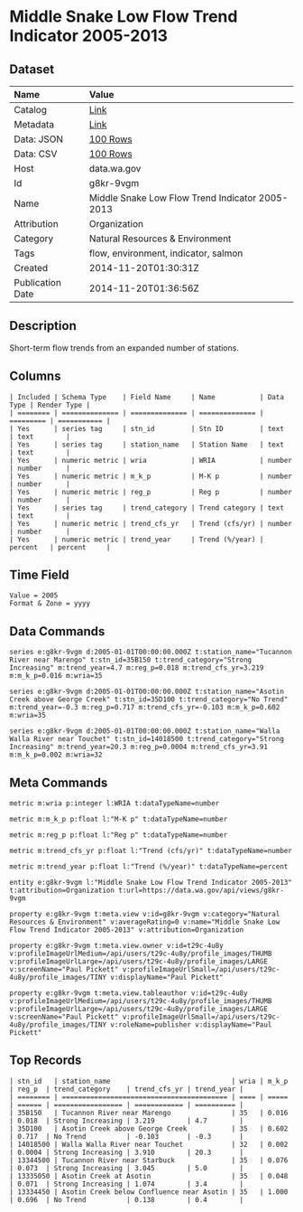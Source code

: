 # Middle Snake Low Flow Trend Indicator 2005-2013

## Dataset

| Name | Value |
| :--- | :---- |
| Catalog | [Link](https://catalog.data.gov/dataset/middle-snake-low-flow-trend-indicator-2005-2013-d4f10) |
| Metadata | [Link](https://data.wa.gov/api/views/g8kr-9vgm) |
| Data: JSON | [100 Rows](https://data.wa.gov/api/views/g8kr-9vgm/rows.json?max_rows=100) |
| Data: CSV | [100 Rows](https://data.wa.gov/api/views/g8kr-9vgm/rows.csv?max_rows=100) |
| Host | data.wa.gov |
| Id | g8kr-9vgm |
| Name | Middle Snake Low Flow Trend Indicator 2005-2013 |
| Attribution | Organization |
| Category | Natural Resources & Environment |
| Tags | flow, environment, indicator, salmon |
| Created | 2014-11-20T01:30:31Z |
| Publication Date | 2014-11-20T01:36:56Z |

## Description

Short-term flow trends from an expanded number of stations.

## Columns

```ls
| Included | Schema Type    | Field Name     | Name           | Data Type | Render Type |
| ======== | ============== | ============== | ============== | ========= | =========== |
| Yes      | series tag     | stn_id         | Stn ID         | text      | text        |
| Yes      | series tag     | station_name   | Station Name   | text      | text        |
| Yes      | numeric metric | wria           | WRIA           | number    | number      |
| Yes      | numeric metric | m_k_p          | M-K p          | number    | number      |
| Yes      | numeric metric | reg_p          | Reg p          | number    | number      |
| Yes      | series tag     | trend_category | Trend category | text      | text        |
| Yes      | numeric metric | trend_cfs_yr   | Trend (cfs/yr) | number    | number      |
| Yes      | numeric metric | trend_year     | Trend (%/year) | percent   | percent     |
```

## Time Field

```ls
Value = 2005
Format & Zone = yyyy
```

## Data Commands

```ls
series e:g8kr-9vgm d:2005-01-01T00:00:00.000Z t:station_name="Tucannon River near Marengo" t:stn_id=35B150 t:trend_category="Strong Increasing" m:trend_year=4.7 m:reg_p=0.018 m:trend_cfs_yr=3.219 m:m_k_p=0.016 m:wria=35

series e:g8kr-9vgm d:2005-01-01T00:00:00.000Z t:station_name="Asotin Creek above George Creek" t:stn_id=35D100 t:trend_category="No Trend" m:trend_year=-0.3 m:reg_p=0.717 m:trend_cfs_yr=-0.103 m:m_k_p=0.602 m:wria=35

series e:g8kr-9vgm d:2005-01-01T00:00:00.000Z t:station_name="Walla Walla River near Touchet" t:stn_id=14018500 t:trend_category="Strong Increasing" m:trend_year=20.3 m:reg_p=0.0004 m:trend_cfs_yr=3.91 m:m_k_p=0.002 m:wria=32
```

## Meta Commands

```ls
metric m:wria p:integer l:WRIA t:dataTypeName=number

metric m:m_k_p p:float l:"M-K p" t:dataTypeName=number

metric m:reg_p p:float l:"Reg p" t:dataTypeName=number

metric m:trend_cfs_yr p:float l:"Trend (cfs/yr)" t:dataTypeName=number

metric m:trend_year p:float l:"Trend (%/year)" t:dataTypeName=percent

entity e:g8kr-9vgm l:"Middle Snake Low Flow Trend Indicator 2005-2013" t:attribution=Organization t:url=https://data.wa.gov/api/views/g8kr-9vgm

property e:g8kr-9vgm t:meta.view v:id=g8kr-9vgm v:category="Natural Resources & Environment" v:averageRating=0 v:name="Middle Snake Low Flow Trend Indicator 2005-2013" v:attribution=Organization

property e:g8kr-9vgm t:meta.view.owner v:id=t29c-4u8y v:profileImageUrlMedium=/api/users/t29c-4u8y/profile_images/THUMB v:profileImageUrlLarge=/api/users/t29c-4u8y/profile_images/LARGE v:screenName="Paul Pickett" v:profileImageUrlSmall=/api/users/t29c-4u8y/profile_images/TINY v:displayName="Paul Pickett"

property e:g8kr-9vgm t:meta.view.tableauthor v:id=t29c-4u8y v:profileImageUrlMedium=/api/users/t29c-4u8y/profile_images/THUMB v:profileImageUrlLarge=/api/users/t29c-4u8y/profile_images/LARGE v:screenName="Paul Pickett" v:profileImageUrlSmall=/api/users/t29c-4u8y/profile_images/TINY v:roleName=publisher v:displayName="Paul Pickett"
```

## Top Records

```ls
| stn_id   | station_name                              | wria | m_k_p | reg_p  | trend_category    | trend_cfs_yr | trend_year | 
| ======== | ========================================= | ==== | ===== | ====== | ================= | ============ | ========== | 
| 35B150   | Tucannon River near Marengo               | 35   | 0.016 | 0.018  | Strong Increasing | 3.219        | 4.7        | 
| 35D100   | Asotin Creek above George Creek           | 35   | 0.602 | 0.717  | No Trend          | -0.103       | -0.3       | 
| 14018500 | Walla Walla River near Touchet            | 32   | 0.002 | 0.0004 | Strong Increasing | 3.910        | 20.3       | 
| 13344500 | Tucannon River near Starbuck              | 35   | 0.076 | 0.073  | Strong Increasing | 3.045        | 5.0        | 
| 13335050 | Asotin Creek at Asotin                    | 35   | 0.048 | 0.071  | Strong Increasing | 1.074        | 3.4        | 
| 13334450 | Asotin Creek below Confluence near Asotin | 35   | 1.000 | 0.696  | No Trend          | 0.138        | 0.4        | 
```